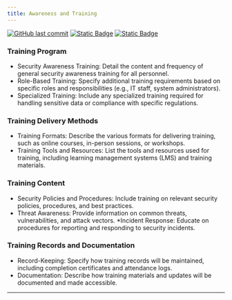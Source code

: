```yaml
---
title: Awareness and Training
---
```

[![GitHub last commit][commitbadge]][commits]
[![Static Badge](https://img.shields.io/badge/Revision_History-gray?logo=searxng&logoColor=ffffff)][commits]
[![Static Badge](https://img.shields.io/badge/Approved-darkgreen?logo=ticktick&logoColor=ffffff)][commits]

<!--bodytext-->
### Training Program

* Security Awareness Training: Detail the content and frequency of general security awareness training for all personnel.
* Role-Based Training: Specify additional training requirements based on specific roles and responsibilities (e.g., IT staff, system administrators).
* Specialized Training: Include any specialized training required for handling sensitive data or compliance with specific regulations.
  
### Training Delivery Methods

* Training Formats: Describe the various formats for delivering training, such as online courses, in-person sessions, or workshops.
* Training Tools and Resources: List the tools and resources used for training, including learning management systems (LMS) and training materials.
  
### Training Content

* Security Policies and Procedures: Include training on relevant security policies, procedures, and best practices.
* Threat Awareness: Provide information on common threats, vulnerabilities, and attack vectors.
*Incident Response: Educate on procedures for reporting and responding to security incidents.

### Training Records and Documentation

* Record-Keeping: Specify how training records will be maintained, including completion certificates and attendance logs.
* Documentation: Describe how training materials and updates will be documented and made accessible.

*** 

<!--ref links -->
[commitbadge]: https://img.shields.io/github/last-commit/jluufigma/grc-docs?path=gov%2Fat.md&logo=figma&logoColor=white&label=last%20updated&color=darkgreen
[commits]: https://github.com/jluufigma/grc-docs/commits/main/gov/at.md
